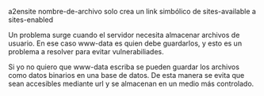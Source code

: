 a2ensite nombre-de-archivo solo crea un link simbólico de sites-available a sites-enabled

Un problema surge cuando el servidor necesita almacenar archivos de usuario. En ese caso www-data es quien debe guardarlos, y esto es un problema a resolver para evitar vulnerabiliades.

Si yo no quiero que www-data escriba se pueden guardar los archivos como datos binarios en una base de datos. De esta manera se evita que sean accesibles mediante url y se almacenan en un medio más controlado.